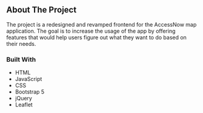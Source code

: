## About The Project
The project is a redesigned and revamped frontend for the AccessNow map application. The goal is to increase the usage of the app by offering features that would help users figure out what they want to do based on their needs.

### Built With
* HTML
* JavaScript
* CSS
* Bootstrap 5
* jQuery
* Leaflet
